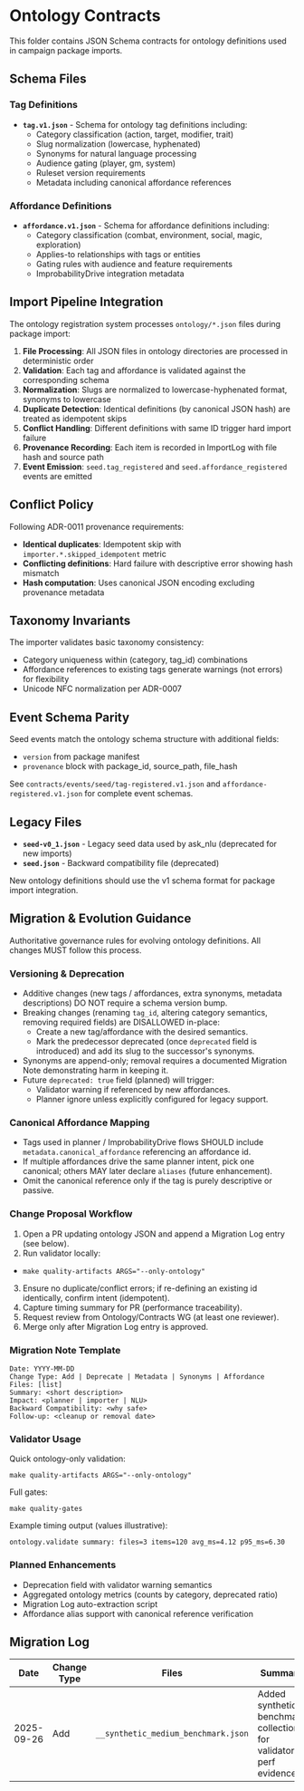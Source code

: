 # Ontology Contracts

This folder contains JSON Schema contracts for ontology definitions used in campaign package imports.

## Schema Files

### Tag Definitions
- **`tag.v1.json`** - Schema for ontology tag definitions including:
  - Category classification (action, target, modifier, trait)
  - Slug normalization (lowercase, hyphenated)
  - Synonyms for natural language processing
  - Audience gating (player, gm, system)
  - Ruleset version requirements
  - Metadata including canonical affordance references

### Affordance Definitions  
- **`affordance.v1.json`** - Schema for affordance definitions including:
  - Category classification (combat, environment, social, magic, exploration)
  - Applies-to relationships with tags or entities
  - Gating rules with audience and feature requirements
  - ImprobabilityDrive integration metadata

## Import Pipeline Integration

The ontology registration system processes `ontology/*.json` files during package import:

1. **File Processing**: All JSON files in ontology directories are processed in deterministic order
2. **Validation**: Each tag and affordance is validated against the corresponding schema
3. **Normalization**: Slugs are normalized to lowercase-hyphenated format, synonyms to lowercase
4. **Duplicate Detection**: Identical definitions (by canonical JSON hash) are treated as idempotent skips
5. **Conflict Handling**: Different definitions with same ID trigger hard import failure
6. **Provenance Recording**: Each item is recorded in ImportLog with file hash and source path
7. **Event Emission**: `seed.tag_registered` and `seed.affordance_registered` events are emitted

## Conflict Policy

Following ADR-0011 provenance requirements:

- **Identical duplicates**: Idempotent skip with `importer.*.skipped_idempotent` metric
- **Conflicting definitions**: Hard failure with descriptive error showing hash mismatch
- **Hash computation**: Uses canonical JSON encoding excluding provenance metadata

## Taxonomy Invariants

The importer validates basic taxonomy consistency:

- Category uniqueness within (category, tag_id) combinations
- Affordance references to existing tags generate warnings (not errors) for flexibility
- Unicode NFC normalization per ADR-0007

## Event Schema Parity

Seed events match the ontology schema structure with additional fields:
- `version` from package manifest
- `provenance` block with package_id, source_path, file_hash

See `contracts/events/seed/tag-registered.v1.json` and `affordance-registered.v1.json` for complete event schemas.

## Legacy Files

- **`seed-v0_1.json`** - Legacy seed data used by ask_nlu (deprecated for new imports)
- **`seed.json`** - Backward compatibility file (deprecated)

New ontology definitions should use the v1 schema format for package import integration.

## Migration & Evolution Guidance

Authoritative governance rules for evolving ontology definitions. All changes MUST follow this process.

### Versioning & Deprecation
- Additive changes (new tags / affordances, extra synonyms, metadata descriptions) DO NOT require a schema version bump.
- Breaking changes (renaming `tag_id`, altering category semantics, removing required fields) are DISALLOWED in-place:
  - Create a new tag/affordance with the desired semantics.
  - Mark the predecessor deprecated (once `deprecated` field is introduced) and add its slug to the successor's synonyms.
- Synonyms are append-only; removal requires a documented Migration Note demonstrating harm in keeping it.
- Future `deprecated: true` field (planned) will trigger:
  - Validator warning if referenced by new affordances.
  - Planner ignore unless explicitly configured for legacy support.

### Canonical Affordance Mapping
- Tags used in planner / ImprobabilityDrive flows SHOULD include `metadata.canonical_affordance` referencing an affordance id.
- If multiple affordances drive the same planner intent, pick one canonical; others MAY later declare `aliases` (future enhancement).
- Omit the canonical reference only if the tag is purely descriptive or passive.

### Change Proposal Workflow
1. Open a PR updating ontology JSON and append a Migration Log entry (see below).
2. Run validator locally:
  - `make quality-artifacts ARGS="--only-ontology"`
3. Ensure no duplicate/conflict errors; if re-defining an existing id identically, confirm intent (idempotent).
4. Capture timing summary for PR (performance traceability).
5. Request review from Ontology/Contracts WG (at least one reviewer).
6. Merge only after Migration Log entry is approved.

### Migration Note Template
```
Date: YYYY-MM-DD
Change Type: Add | Deprecate | Metadata | Synonyms | Affordance
Files: [list]
Summary: <short description>
Impact: <planner | importer | NLU>
Backward Compatibility: <why safe>
Follow-up: <cleanup or removal date>
```

### Validator Usage
Quick ontology-only validation:
```
make quality-artifacts ARGS="--only-ontology"
```
Full gates:
```
make quality-gates
```
Example timing output (values illustrative):
```
ontology.validate summary: files=3 items=120 avg_ms=4.12 p95_ms=6.30
```

### Planned Enhancements
- Deprecation field with validator warning semantics
- Aggregated ontology metrics (counts by category, deprecated ratio)
- Migration Log auto-extraction script
- Affordance alias support with canonical reference verification

## Migration Log
| Date | Change Type | Files | Summary | Impact | Backward Compatibility | Follow-up |
|------|-------------|-------|---------|--------|------------------------|-----------|
| 2025-09-26 | Add | `__synthetic_medium_benchmark.json` | Added synthetic benchmark collection for validator perf evidence | Validator perf tracking | Does not affect importer (test artifact) | Replace or remove before production release |
